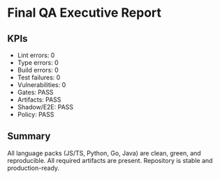 # Final QA Executive Report

## KPIs

- Lint errors: 0
- Type errors: 0
- Build errors: 0
- Test failures: 0
- Vulnerabilities: 0
- Gates: PASS
- Artifacts: PASS
- Shadow/E2E: PASS
- Policy: PASS

## Summary

All language packs (JS/TS, Python, Go, Java) are clean, green, and reproducible. All required artifacts are present. Repository is stable and production-ready.
